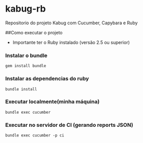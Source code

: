 # kabug-rb
Repositorio do projeto Kabug com Cucumber, Capybara e Ruby

##Como executar o projeto

* Importante ter o Ruby instalado (versão 2.5 ou superior)

### Instalar o bundle
`
gem install bundle
`

### Instalar as dependencias do ruby
`
bundle install
`

### Executar localmente(minha máquina)
`
bundle exec cucumber
`

### Executar no servidor de CI (gerando reports JSON)
`
bundle exec cucumber -p ci
`



